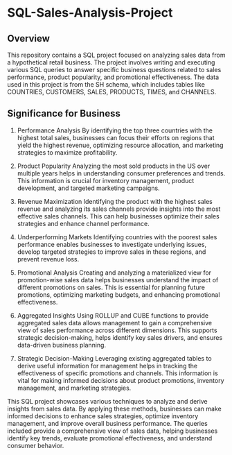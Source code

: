 # SQL-Sales-Analysis-Project

## Overview
This repository contains a SQL project focused on analyzing sales data from a hypothetical retail business. The project involves writing and executing various SQL queries to answer specific business questions related to sales performance, product popularity, and promotional effectiveness. The data used in this project is from the SH schema, which includes tables like COUNTRIES, CUSTOMERS, SALES, PRODUCTS, TIMES, and CHANNELS.

## Significance for Business
1. Performance Analysis
By identifying the top three countries with the highest total sales, businesses can focus their efforts on regions that yield the highest revenue, optimizing resource allocation, and marketing strategies to maximize profitability.

2. Product Popularity
Analyzing the most sold products in the US over multiple years helps in understanding consumer preferences and trends. This information is crucial for inventory management, product development, and targeted marketing campaigns.

3. Revenue Maximization
Identifying the product with the highest sales revenue and analyzing its sales channels provide insights into the most effective sales channels. This can help businesses optimize their sales strategies and enhance channel performance.

4. Underperforming Markets
Identifying countries with the poorest sales performance enables businesses to investigate underlying issues, develop targeted strategies to improve sales in these regions, and prevent revenue loss.

5. Promotional Analysis
Creating and analyzing a materialized view for promotion-wise sales data helps businesses understand the impact of different promotions on sales. This is essential for planning future promotions, optimizing marketing budgets, and enhancing promotional effectiveness.

6. Aggregated Insights
Using ROLLUP and CUBE functions to provide aggregated sales data allows management to gain a comprehensive view of sales performance across different dimensions. This supports strategic decision-making, helps identify key sales drivers, and ensures data-driven business planning.

7. Strategic Decision-Making
Leveraging existing aggregated tables to derive useful information for management helps in tracking the effectiveness of specific promotions and channels. This information is vital for making informed decisions about product promotions, inventory management, and marketing strategies.


This SQL project showcases various techniques to analyze and derive insights from sales data. By applying these methods, businesses can make informed decisions to enhance sales strategies, optimize inventory management, and improve overall business performance. The queries included provide a comprehensive view of sales data, helping businesses identify key trends, evaluate promotional effectiveness, and understand consumer behavior.
